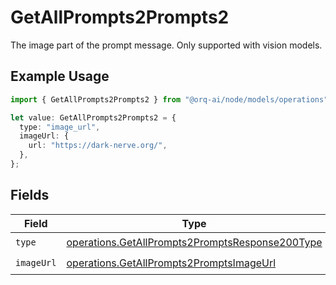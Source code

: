 # GetAllPrompts2Prompts2

The image part of the prompt message. Only supported with vision models.

## Example Usage

```typescript
import { GetAllPrompts2Prompts2 } from "@orq-ai/node/models/operations";

let value: GetAllPrompts2Prompts2 = {
  type: "image_url",
  imageUrl: {
    url: "https://dark-nerve.org/",
  },
};
```

## Fields

| Field                                                                                                              | Type                                                                                                               | Required                                                                                                           | Description                                                                                                        |
| ------------------------------------------------------------------------------------------------------------------ | ------------------------------------------------------------------------------------------------------------------ | ------------------------------------------------------------------------------------------------------------------ | ------------------------------------------------------------------------------------------------------------------ |
| `type`                                                                                                             | [operations.GetAllPrompts2PromptsResponse200Type](../../models/operations/getallprompts2promptsresponse200type.md) | :heavy_check_mark:                                                                                                 | N/A                                                                                                                |
| `imageUrl`                                                                                                         | [operations.GetAllPrompts2PromptsImageUrl](../../models/operations/getallprompts2promptsimageurl.md)               | :heavy_check_mark:                                                                                                 | N/A                                                                                                                |